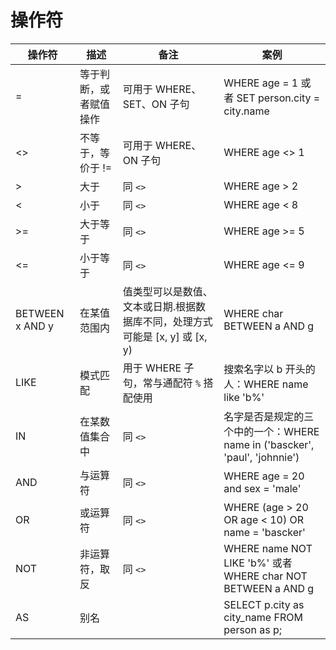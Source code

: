 # 操作符

操作符 | 描述 | 备注 | 案例
-------|------|------|------
= | 等于判断，或者赋值操作 | 可用于 WHERE、SET、ON 子句 | WHERE age = 1 或者 SET person.city = city.name
<> | 不等于，等价于 != |  可用于 WHERE、ON 子句 | WHERE age <> 1
> | 大于 | 同 `<>` | WHERE age > 2
< | 小于 | 同 `<>` | WHERE age < 8
>= | 大于等于 | 同 `<>` | WHERE age >= 5
<= | 小于等于 | 同 `<>` | WHERE age <= 9
BETWEEN x AND y| 在某值范围内 | 值类型可以是数值、文本或日期.根据数据库不同，处理方式可能是 [x, y] 或 [x, y) | WHERE char BETWEEN a AND g
LIKE | 模式匹配 | 用于 WHERE 子句，常与通配符 `%` 搭配使用 | 搜索名字以 b 开头的人：WHERE name like 'b%' 
IN | 在某数值集合中 | 同 `<>` | 名字是否是规定的三个中的一个：WHERE name in ('bascker', 'paul', 'johnnie')
AND | 与运算符 | 同 `<>` | WHERE age = 20 and sex = 'male'
OR | 或运算符 | 同 `<>` | WHERE (age > 20 OR age < 10) OR name = 'bascker'
NOT | 非运算符，取反 | 同 `<>` | WHERE name NOT LIKE 'b%' 或者 WHERE char NOT BETWEEN a AND g
AS | 别名 | | SELECT p.city as city_name FROM person as p;